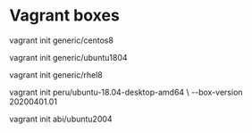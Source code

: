 # Vagrant boxes

vagrant init generic/centos8

vagrant init generic/ubuntu1804

vagrant init generic/rhel8

vagrant init peru/ubuntu-18.04-desktop-amd64 \ --box-version 20200401.01

vagrant init abi/ubuntu2004
